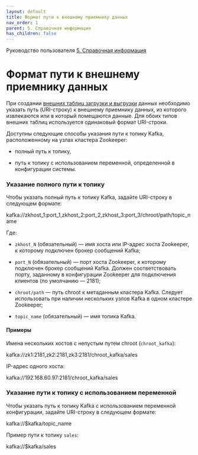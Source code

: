 ```yaml
---
layout: default
title: Формат пути к внешнему приемнику данных
nav_order: 1
parent: 5. Справочная информация
has_children: false
---
```


  
Руководство пользователя
[5. Справочная информация](5_Справочная_информация.html)

Формат пути к внешнему приемнику данных
=======================================

При создании [внешних таблиц загрузки и выгрузки](356322697.html) данных необходимо указать путь (URI-строку) к внешнему приемнику данных, из которого извлекаются или в который помещаются данные. Для обоих типов внешних таблиц используется одинаковый формат URI-строки.

Доступны следующие способы указания пути к топику Kafka, расположенному на узлах кластера Zookeeper:

*   полный путь к топику,
    
*   путь к топику с использованием переменной, определенной в конфигурации системы.
    

### Указание полного пути к топику

Чтобы указать полный путь к топику Kafka, задайте URI-строку в следующем формате:

kafka://zkhost\_1:port\_1,zkhost\_2:port\_2,zkhost\_3:port\_3/chroot/path/topic\_name

Где:

*   `zkhost_N` (обязательный) — имя хоста или IP-адрес хоста Zookeeper, к которому подключен брокер сообщений Kafka;
    
*   `port_N` (обязательный) — порт хоста Zookeeper, к которому подключен брокер сообщений Kafka. Должен соответствовать порту, заданному в конфигурации Zookeeper для подключения клиентов (по умолчанию — 2181);
    
*   `chroot/path` — путь chroot к метаданным кластера Kafka. Следует использовать при наличии нескольких узлов Kafka в одном кластере Zookeeper;
    
*   `topic_name` (обязательный) — имя топика Kafka.
    

#### Примеры

Имена нескольких хостов с непустым путем chroot (`chroot_kafka`):

kafka://zk1:2181,zk2:2181,zk3:2181/chroot\_kafka/sales

IP-адрес одного хоста:

kafka://192.168.60.97:2181/chroot\_kafka/sales

### Указание пути к топику с использованием переменной

Чтобы указать путь к топику Kafka с использованием переменной конфигурации, задайте URI-строку в следующем формате:

kafka://$kafka/topic\_name

Пример пути к топику `sales`:

kafka://$kafka/sales
